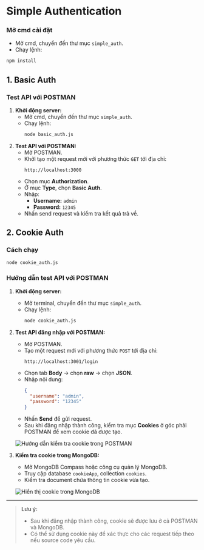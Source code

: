 # Simple Authentication
### Mở cmd cài đặt 
- Mở cmd, chuyển đến thư mục `simple_auth`.
- Chạy lệnh:
```bash
npm install
```
## 1. Basic Auth
### Test API với POSTMAN

1. **Khởi động server:**
   - Mở cmd, chuyển đến thư mục `simple_auth`.
   - Chạy lệnh:  
     ```bash
     node basic_auth.js
2. **Test API với POSTMAN:**
   - Mở POSTMAN.
   - Khởi tạo một request mới với phương thức `GET` tới địa chỉ:  
     ```
     http://localhost:3000
     ```
   - Chọn mục **Authorization**.
   - Ở mục **Type**, chọn **Basic Auth**.
   - Nhập:
     - **Username:** `admin`
     - **Password:** `12345`
   - Nhấn send request và kiểm tra kết quả trả về.
## 2. Cookie Auth

### Cách chạy
```bash
node cookie_auth.js
```

### Hướng dẫn test API với POSTMAN

1. **Khởi động server:**
   - Mở terminal, chuyển đến thư mục `simple_auth`.
   - Chạy lệnh:  
     ```bash
     node cookie_auth.js
     ```

2. **Test API đăng nhập với POSTMAN:**
   - Mở POSTMAN.
   - Tạo một request mới với phương thức `POST` tới địa chỉ:  
     ```
     http://localhost:3001/login
     ```
   - Chọn tab **Body** → chọn **raw** → chọn **JSON**.
   - Nhập nội dung:
     ```json
     {
       "username": "admin",
       "password": "12345"
     }
     ```
   - Nhấn **Send** để gửi request.
   - Sau khi đăng nhập thành công, kiểm tra mục **Cookies** ở góc phải POSTMAN để xem cookie đã được tạo.

   ![Hướng dẫn kiểm tra cookie trong POSTMAN](./images/cookie_postman.png)

3. **Kiểm tra cookie trong MongoDB:**
   - Mở MongoDB Compass hoặc công cụ quản lý MongoDB.
   - Truy cập database `cookieApp`, collection `cookies`.
   - Kiểm tra document chứa thông tin cookie vừa tạo.

   ![Hiển thị cookie trong MongoDB](./images/cookie_mongodb.png)

---

> **Lưu ý:**  
> - Sau khi đăng nhập thành công, cookie sẽ được lưu ở cả POSTMAN và MongoDB.
> - Có thể sử dụng cookie này để xác thực cho các request tiếp theo nếu source code yêu cầu.